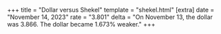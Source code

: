 +++
title = "Dollar versus Shekel"
template = "shekel.html"
[extra]
date = "November 14, 2023"
rate = "3.801"
delta = "On November 13, the dollar was 3.866. The dollar became 1.673% weaker."
+++
